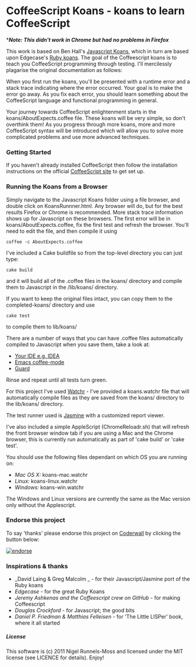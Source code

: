 # CoffeeScript Koans - koans to learn CoffeeScript #
********Note: This didn't work in Chrome but had no problems in Firefox*******

This work is based on Ben Hall's [Javascript Koans](https://github.com/BenHall/javascript-koans), 
which in turn are based upon Edgecase's [Ruby koans](http://github.com/edgecase/ruby_koans). 
The goal of the Coffeescript koans is to teach you CoffeeScript programming through testing.
I'll mercilessly plagarise the original documentation as follows:

When you first run the koans, you'll be presented with a runtime error and a
stack trace indicating where the error occurred. Your goal is to make the
error go away. As you fix each error, you should learn something about the
CoffeeScript language and functional programming in general.

Your journey towards CoffeeScript enlightenment starts in the koans/AboutExpects.coffee file. 
These koans will be very simple, so don't overthink them! As you progress through
more koans, more and more CoffeeScript syntax will be introduced which will allow
you to solve more complicated problems and use more advanced techniques.

### Getting Started

If you haven't already installed CoffeeScript then follow the installation instructions on the official [CoffeeScript site](http://jashkenas.github.com/coffee-script/#installation) to get set up.

### Running the Koans from a Browser

Simply navigate to the Javascript Koans folder using a file browser, and
double click on KoansRunnner.html. Any browser will do, but for the best results Firefox or Chrome is
recommended. More stack trace information shows up for Javascript on these
browsers. The first error will be in koans/AboutExpects.coffee, fix the first test and
refresh the browser. You'll need to edit the file, and then compile it using

    coffee -c AboutExpects.coffee 

I've included a Cake buildfile so from the top-level directory you can just type:

    cake build

and it will build all of the .coffee files in the koans/ directory and compile 
them to Javascript in the /lib/koans/ directory.

If you want to keep the original files intact, you can copy them to the completed-koans/ 
directory and use

    cake test

to compile them to lib/koans/

There are a number of ways that you can have .coffee files automatically
compiled to Javascript when you save them, take a look at:

*  [Your IDE e.g. IDEA](http://yeungda.github.com/coffeescript-idea/)
*  [Emacs coffee-mode](https://github.com/defunkt/coffee-mode) 
*  [Guard](https://github.com/netzpirat/guard-coffeescript)

Rinse and repeat until all tests turn green.

For this project I've used [Watchr](https://github.com/mynyml/watchr) - I've provided a koans.watchr file that 
will automatically compile files as they are saved from the koans/ directory 
to the lib/koans/ directory. 

The test runner used is [Jasmine](http://pivotal.github.com/jasmine/) with a
customized report viewer.

I've also included a simple AppleScript (ChromeReloadr.sh) that will refresh the front browser window tab 
if you are using a Mac and the Chrome browser, this is currently run automatically as part of 
'cake build' or 'cake test'.

You should use the following files dependant on which OS you are running on:

* _Mac OS X:_ koans-mac.watchr
* _Linux:_ koans-linux.watchr
* _Windows:_ koans-win.watchr

The Windows and Linux versions are currently the same as the Mac version only without the 
Applescript.  

### Endorse this project 
To say 'thanks' please endorse this project on [Coderwall](http://coderwall.com) by clicking the button below:

[![endorse](http://api.coderwall.com/sleepyfox/endorsecount.png)](http://coderwall.com/sleepyfox)

### Inspirations & thanks

*  _David Laing & Greg Malcolm _ - for their Javascript/Jasmine port of the Ruby koans
*  _Edgecase_ - for the great Ruby Koans
*  _Jeremy Ashkenas and the Coffeescript crew on GitHub_ - for making Coffeescript
*  _Douglas Crockford_ - for Javascript; the good bits
*  _Daniel P. Friedman & Matthias Felleisen_ - for 'The Little LISPer' book, where it all started

##### License

This software is (c) 2011 Nigel Runnels-Moss and licensed under the MIT license (see
LICENCE for details).  Enjoy!

